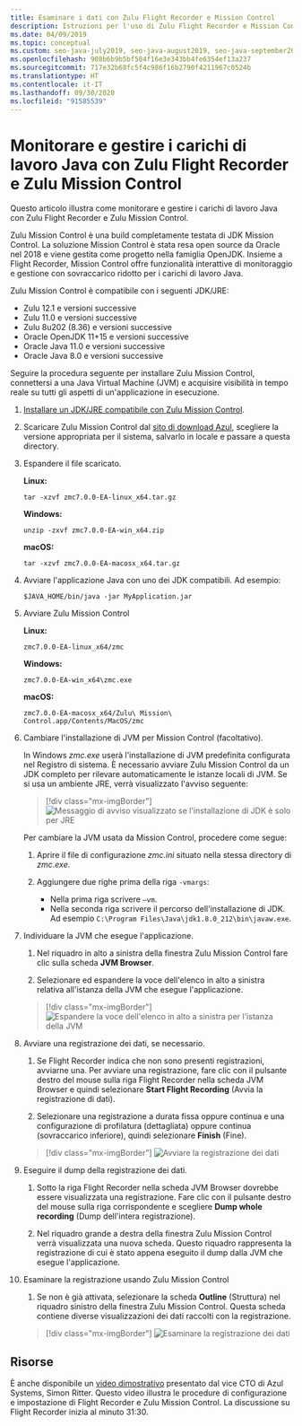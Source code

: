 ```yaml
---
title: Esaminare i dati con Zulu Flight Recorder e Mission Control
description: Istruzioni per l'uso di Zulu Flight Recorder e Mission Control per raccogliere ed esaminare i dati delle app.
ms.date: 04/09/2019
ms.topic: conceptual
ms.custom: seo-java-july2019, seo-java-august2019, seo-java-september2019, devx-track-java
ms.openlocfilehash: 908b6b9b5bf584f16e3e343bb4fe6354ef13a237
ms.sourcegitcommit: 717e32b68fc5f4c986f16b2790f4211967c0524b
ms.translationtype: HT
ms.contentlocale: it-IT
ms.lasthandoff: 09/30/2020
ms.locfileid: "91585539"
---
```

# <a name="monitor-and-manage-java-workloads-with-zulu-flight-recorder-and-zulu-mission-control"></a>Monitorare e gestire i carichi di lavoro Java con Zulu Flight Recorder e Zulu Mission Control

Questo articolo illustra come monitorare e gestire i carichi di lavoro Java con Zulu Flight Recorder e Zulu Mission Control.

Zulu Mission Control è una build completamente testata di JDK Mission Control. La soluzione Mission Control è stata resa open source da Oracle nel 2018 e viene gestita come progetto nella famiglia OpenJDK. Insieme a Flight Recorder, Mission Control offre funzionalità interattive di monitoraggio e gestione con sovraccarico ridotto per i carichi di lavoro Java.

Zulu Mission Control è compatibile con i seguenti JDK/JRE:

* Zulu 12.1 e versioni successive
* Zulu 11.0 e versioni successive
* Zulu 8u202 (8.36) e versioni successive
* Oracle OpenJDK 11+15 e versioni successive
* Oracle Java 11.0 e versioni successive
* Oracle Java 8.0 e versioni successive

Seguire la procedura seguente per installare Zulu Mission Control, connettersi a una Java Virtual Machine (JVM) e acquisire visibilità in tempo reale su tutti gli aspetti di un'applicazione in esecuzione.

1. [Installare un JDK/JRE compatibile con Zulu Mission Control](java-jdk-install.md).

2. Scaricare Zulu Mission Control dal [sito di download Azul](https://www.azul.com/products/zulu-mission-control/), scegliere la versione appropriata per il sistema, salvarlo in locale e passare a questa directory.

3. Espandere il file scaricato.

    **Linux:**

    ```azurecli
    tar -xzvf zmc7.0.0-EA-linux_x64.tar.gz
    ```

    **Windows:**

    ```azurecli
    unzip -zxvf zmc7.0.0-EA-win_x64.zip
    ```

    **macOS:**

    ```azurecli
    tar -xzvf zmc7.0.0-EA-macosx_x64.tar.gz
    ```

4. Avviare l'applicazione Java con uno dei JDK compatibili. Ad esempio:

    ```azurecli
    $JAVA_HOME/bin/java -jar MyApplication.jar
    ```

5. Avviare Zulu Mission Control

    **Linux:**

    ```azurecli
    zmc7.0.0-EA-linux_x64/zmc
    ```

    **Windows:**

    ```azurecli
    zmc7.0.0-EA-win_x64\zmc.exe
    ```

    **macOS:**

    ```azurecli
    zmc7.0.0-EA-macosx_x64/Zulu\ Mission\ Control.app/Contents/MacOS/zmc
    ```

6. Cambiare l'installazione di JVM per Mission Control (facoltativo).

    In Windows *zmc.exe* userà l'installazione di JVM predefinita configurata nel Registro di sistema. È necessario avviare Zulu Mission Control da un JDK completo per rilevare automaticamente le istanze locali di JVM. Se si usa un ambiente JRE, verrà visualizzato l'avviso seguente:

    > [!div class="mx-imgBorder"]
    ![Messaggio di avviso visualizzato se l'installazione di JDK è solo per JRE](media/jfr-jre-warning-message.png)

    Per cambiare la JVM usata da Mission Control, procedere come segue:

    1. Aprire il file di configurazione *zmc.ini* situato nella stessa directory di *zmc.exe*.

    2. Aggiungere due righe prima della riga `-vmargs`:

        * Nella prima riga scrivere `–vm`.
        * Nella seconda riga scrivere il percorso dell'installazione di JDK. Ad esempio `C:\Program Files\Java\jdk1.8.0_212\bin\javaw.exe`.

7. Individuare la JVM che esegue l'applicazione.

    1. Nel riquadro in alto a sinistra della finestra Zulu Mission Control fare clic sulla scheda **JVM Browser**.

    2. Selezionare ed espandere la voce dell'elenco in alto a sinistra relativa all'istanza della JVM che esegue l'applicazione.

    > [!div class="mx-imgBorder"]
    ![Espandere la voce dell'elenco in alto a sinistra per l'istanza della JVM](media/jfr-jvm-instance-dashboard.png)

8. Avviare una registrazione dei dati, se necessario.

    1. Se Flight Recorder indica che non sono presenti registrazioni, avviarne una. Per avviare una registrazione, fare clic con il pulsante destro del mouse sulla riga Flight Recorder nella scheda JVM Browser e quindi selezionare **Start Flight Recording** (Avvia la registrazione di dati).

    2. Selezionare una registrazione a durata fissa oppure continua e una configurazione di profilatura (dettagliata) oppure continua (sovraccarico inferiore), quindi selezionare **Finish** (Fine).

    > [!div class="mx-imgBorder"]
    ![Avviare la registrazione dei dati](media/jfr-start-flight-recording.png)

9. Eseguire il dump della registrazione dei dati.

    1. Sotto la riga Flight Recorder nella scheda JVM Browser dovrebbe essere visualizzata una registrazione. Fare clic con il pulsante destro del mouse sulla riga corrispondente e scegliere **Dump whole recording** (Dump dell'intera registrazione).

    2. Nel riquadro grande a destra della finestra Zulu Mission Control verrà visualizzata una nuova scheda. Questo riquadro rappresenta la registrazione di cui è stato appena eseguito il dump dalla JVM che esegue l'applicazione.

10. Esaminare la registrazione usando Zulu Mission Control
    1. Se non è già attivata, selezionare la scheda **Outline** (Struttura) nel riquadro sinistro della finestra Zulu Mission Control. Questa scheda contiene diverse visualizzazioni dei dati raccolti con la registrazione.

    > [!div class="mx-imgBorder"]
    ![Esaminare la registrazione dei dati](media/jfr-zulu-mission-control-data.png)

## <a name="resources"></a>Risorse

È anche disponibile un [video dimostrativo](https://www.azul.com/presentation/azul-webinar-open-source-flight-recorder-and-mission-control-managing-and-measuring-openjdk-8-performance/) presentato dal vice CTO di Azul Systems, Simon Ritter. Questo video illustra le procedure di configurazione e impostazione di Flight Recorder e Zulu Mission Control. La discussione su Flight Recorder inizia al minuto 31:30.
